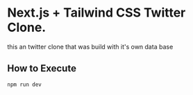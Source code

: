 # Next.js + Tailwind CSS Twitter Clone.

this an twitter clone that was build with it's own data base

## How to Execute

```npm run dev```


